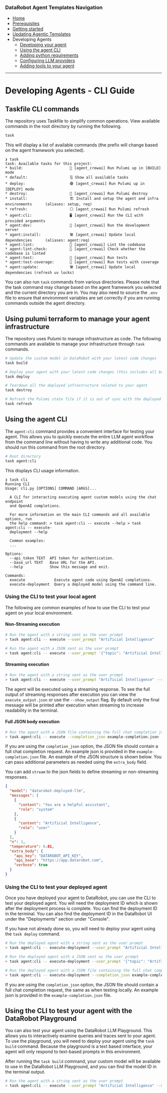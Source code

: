 ### DataRobot Agent Templates Navigation
- [Home](/README.md)
- [Prerequisites](/docs/getting-started-prerequisites.md)
- [Getting started](/docs/getting-started.md)
- [Updating Agentic Templates](/docs/getting-started-updating.md)
- Developing Agents
  - [Developing your agent](/docs/developing-agents.md)
  - [Using the agent CLI](/docs/developing-agents-cli.md)
  - [Adding python requirements](/docs/developing-agents-python-requirements.md)
  - [Configuring LLM providers](/docs/developing-agents-llm-providers.md)
  - [Adding tools to your agent](/docs/developing-agents-tools.md)
---

# Developing Agents - CLI Guide

## Taskfile CLI commands

The repository uses Taskfile to simplify common operations. View available commands in the root directory by running the following.

```bash
task
```

This will display a list of available commands (the prefix will change based on the agent framework you selected).

```
❯ task
task: Available tasks for this project:
* build:                     🔵 [agent_crewai] Run Pulumi up in [BUILD] mode
* default:                   🗒️ Show all available tasks
* deploy:                    🟢 [agent_crewai] Run Pulumi up in [DEPLOY] mode
* destroy:                   🔴 [agent_crewai] Run Pulumi destroy
* install:                   🏗️ Install and setup the agent and infra environments      (aliases: setup, req)
* refresh:                   ⚪️ [agent_crewai] Run Pulumi refresh
* agent:cli:                 🖥️ [agent_crewai] Run the CLI with provided arguments
* agent:dev:                 🔨 [agent_crewai] Run the development server
* agent:install:             🛠️ [agent_crewai] Update local dependencies      (aliases: agent:req)
* agent:lint:                🧹 [agent_crewai] Lint the codebase
* agent:lint-check:          🧹 [agent_crewai] Check whether the codebase is linted
* agent:test:                🧪 [agent_crewai] Run tests
* agent:test-coverage:       🧪 [agent_crewai] Run tests with coverage
* agent:update:              🛠️ [agent_crewai] Update local dependencies (refresh uv locks)
```

You can also run `task` commands from various directories. Please note that the task command may change
based on the agent framework you selected and the current directory you are in. You may also need to source the `.env`
file to ensure that environment variables are set correctly if you are running commands outside the agent directory.

## Using pulumi terraform to manage your agent infrastructure
The repository uses Pulumi to manage infrastructure as code. The following commands are available to manage your
infrastructure through `task` commands.

```bash
# Update the custom model in DataRobot with your latest code changes
task build
```

```bash
# Deploy your agent with your latest code changes (this includes all build steps)
task deploy
```

```bash
# Teardown all the deployed infrastructure related to your agent
task destroy
```

```bash
# Refresh the Pulumi state file if it is out of sync with the deployed infrastructure
task refresh
```


## Using the agent CLI

The `agent:cli` command provides a convenient interface for testing your agent. This allows you to quickly execute
the entire LLM agent workflow from the command line without having to write any additional code. You should run this
command from the root directory.

```bash
# Root directory
task agent:cli
```

This displays CLI usage information.

```
❯ task cli
Running CLI
Usage: cli.py [OPTIONS] COMMAND [ARGS]...

  A CLI for interacting executing agent custom models using the chat endpoint
  and OpenAI completions.

  For more information on the main CLI commands and all available options, run
  the help command: > task agent:cli -- execute --help > task agent:cli -- execute-
  deployment --help

  Common examples:
  ...

Options:
  --api_token TEXT  API token for authentication.
  --base_url TEXT   Base URL for the API.
  --help            Show this message and exit.

Commands:
  execute             Execute agent code using OpenAI completions.
  execute-deployment  Query a deployed model using the command line.
```

### Using the CLI to test your local agent
The following are common examples of how to use the CLI to test your agent on your local environment.

#### Non-Streaming execution
```bash
# Run the agent with a string sent as the user prompt
> task agent:cli -- execute --user_prompt "Artificial Intelligence"
```

```bash
# Run the agent with a JSON sent as the user prompt
> task agent:cli -- execute --user_prompt '{"topic": "Artificial Intelligence"}'
```

#### Streaming execution
```bash
# Run the agent with a string sent as the user prompt
> task agent:cli -- execute --user_prompt "Artificial Intelligence" --stream
```

The agent will be executed using a streaming response. To see the full output of streaming responses after execution
you can view the `execute_output.json` or use the `--show_output` flag. By default only the final message will be
printed after execution when streaming to increase readability in the terminal.


#### Full JSON body execution
```bash
# Run the agent with a JSON file containing the full chat completion json
> task agent:cli -- execute --completion_json example-completion.json
```

If you are using the `completion_json` option, the JSON file should contain a full chat completion request.
An example json is provided in the `example-completion.json` file. An example of the JSON structure is shown below.
You can pass additional parameters as needed using the `extra_body` field.

You can add `stream` to the json fields to define streaming or non-streaming responses.

```json
{
  "model": "datarobot-deployed-llm",
  "messages": [
    {
      "content": "You are a helpful assistant",
      "role": "system"
    },
    {
      "content": "Artificial Intelligence",
      "role": "user"
    }
  ],
  "n": 1,
  "temperature": 0.01,
  "extra_body": {
    "api_key": "DATAROBOT_API_KEY",
    "api_base": "https://app.datarobot.com",
    "verbose": true
  }
}
```

### Using the CLI to test your deployed agent
Once you have deployed your agent to DataRobot, you can use the CLI to test your deployed agent. You will need the
deployment ID which is shown after the deployment process is complete. You can find the deployment ID in the terminal.
You can also find the deployment ID in the DataRobot UI under the "Deployments" section under "Console". 

If you have not already done so, you will need to deploy your agent using the `task deploy` command.

```bash
# Run the deployed agent with a string sent as the user prompt
> task agent:cli -- execute-deployment --user_prompt "Artificial Intelligence" --deployment_id 680a77a9a3
```

```bash
# Run the deployed agent with a JSON sent as the user prompt
> task agent:cli -- execute-deployment --user_prompt '{"topic": "Artificial Intelligence"}' --deployment_id 680a77a9a3
``` 

```bash
# Run the deployed agent with a JSON file containing the full chat completion json
> task agent:cli -- execute-deployment --completion_json example-completion.json --deployment_id 680a77a9a3
```

If you are using the `completion_json` option, the JSON file should contain a full chat completion request, the same
as when testing locally. An example json is provided in the `example-completion.json` file.


## Using the CLI to test your agent with the DataRobot Playground
You can also test your agent using the DataRobot LLM Playground. This allows you to interactively examine queries and
traces sent to your agent. To use the playground, you will need to deploy your agent using the `task build` command.
Because the playground is a text based interface, your agent will only respond to text-based prompts in this
environment.

After running the `task build` command, your custom model will be available to use in the DataRobot LLM Playground,
and you can find the model ID in the terminal output.

```bash
# Run the agent with a string sent as the user prompt
> task agent:cli -- execute --user_prompt "Artificial Intelligence" --model_id <model_id>
```

